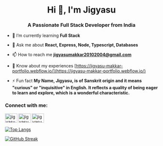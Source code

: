 <h1 align="center">Hi 👋, I'm Jigyasu</h1>
<h3 align="center">A Passionate Full Stack Developer from India</h3>

- 🌱 I’m currently learning **Full Stack**

- 💬 Ask me about **React, Express, Node, Typescript, Databases**

- 📫 How to reach me **jigyasumakkar20102004@gmail.com**

- 📄 Know about my experiences [https://jigyasu-makkar-portfolio.webflow.io/](https://jigyasu-makkar-portfolio.webflow.io/)

- ⚡ Fun fact **My Name, Jigyasu, is of Sanskrit origin and it means "curious" or "inquisitive" in English. It reflects a quality of being eager to learn and explore, which is a wonderful characteristic.**

<h3 align="left">Connect with me:</h3>
<p align="left">
<a href="https://linkedin.com/in/jigyasumakkxr" target="blank"><img align="center" src="https://raw.githubusercontent.com/rahuldkjain/github-profile-readme-generator/master/src/images/icons/Social/linked-in-alt.svg" alt="jigyasumakkxr" height="30" width="40" /></a>
<a href="https://instagram.com/jigyasumakkxr" target="blank"><img align="center" src="https://raw.githubusercontent.com/rahuldkjain/github-profile-readme-generator/master/src/images/icons/Social/instagram.svg" alt="jigyasumakkxr" height="30" width="40" /></a>
<a href="https://www.leetcode.com/jigyasumakkxr" target="blank"><img align="center" src="https://raw.githubusercontent.com/rahuldkjain/github-profile-readme-generator/master/src/images/icons/Social/leet-code.svg" alt="jigyasumakkxr" height="30" width="40" /></a>
</p>

[![Top Langs](https://github-readme-stats.vercel.app/api/top-langs/?username=jigyasumxkkxr)](https://github.com/anuraghazra/github-readme-stats)

[![GitHub Streak](https://github-readme-streak-stats.herokuapp.com?user=jigyasumxkkxr)](https://git.io/streak-stats)
